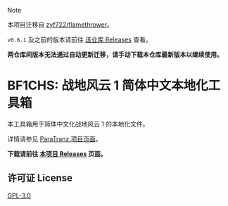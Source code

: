 > [!NOTE]
> 本项目迁移自 [zyf722/flamethrower](https://github.com/zyf722/flamethrower)。
> 
> `v0.6.1` 及之前的版本请前往 [该仓库 Releases](https://github.com/zyf722/flamethrower/releases) 查看。
> 
> **两仓库间版本无法通过自动更新迁移，请手动下载本仓库最新版本以继续使用。**

# BF1CHS: 战地风云 1 简体中文本地化工具箱

本工具箱用于简体中文化战地风云 1 的本地化文件。

详情请参见 [ParaTranz 项目页面](https://paratranz.cn/projects/8862)。

**下载请前往 [本项目 Releases](https://github.com/BF1CHS/bf1chs/releases) 页面。**

## 许可证 License
[GPL-3.0](./LICENSE)
